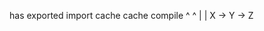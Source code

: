 has exported   import cache
  cache        compile
    ^            ^
    |            |
    X  ->  Y  -> Z